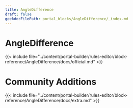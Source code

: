 ```yaml
---
title: AngleDifference
draft: false
geekdocFilePath: portal_blocks/AngleDifference/_index.md
---
```

# AngleDifference
{{< include file="../content/portal-builder/rules-editor/block-reference/AngleDifference/docs/official.md" >}}

# Community Additions

{{< include file="../content/portal-builder/rules-editor/block-reference/AngleDifference/docs/extra.md" >}}